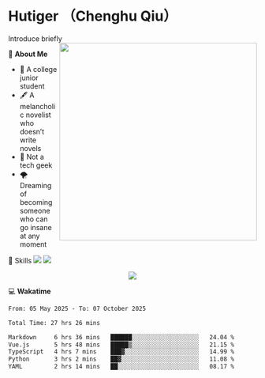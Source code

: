 # Hutiger （Chenghu Qiu）
Introduce briefly
<a href="#">
<img align="right" width="400" src="https://github-readme-stats-tau-lilac-25.vercel.app/api/top-langs/?username=hutiger9&layout=compact&langs_count=8&theme=transparent" />
</a>

💭 **About Me**

- 🏫 A college junior student
- 🖋️ A melancholic novelist who doesn’t write novels
- 🚫 Not a tech geek
- 🌪️ Dreaming of becoming someone who can go insane at any moment


🚀 Skills
![](https://img.shields.io/badge/-python-3e74a2?style=for-the-badge&logo=Python&logoColor=fff)
![](https://img.shields.io/badge/-pytorch-ee4c2c?style=for-the-badge&logo=PyTorch&logoColor=fff)

</p>
    <p align="center">
    <img src="https://profile-counter.glitch.me/{hutiger9}/count.svg" />
</p>


💻 **Wakatime**

<!--START_SECTION:waka-->

```txt
From: 05 May 2025 - To: 07 October 2025

Total Time: 27 hrs 26 mins

Markdown     6 hrs 36 mins   ██████░░░░░░░░░░░░░░░░░░░   24.04 %
Vue.js       5 hrs 48 mins   █████▒░░░░░░░░░░░░░░░░░░░   21.15 %
TypeScript   4 hrs 7 mins    ███▓░░░░░░░░░░░░░░░░░░░░░   14.99 %
Python       3 hrs 2 mins    ██▓░░░░░░░░░░░░░░░░░░░░░░   11.08 %
YAML         2 hrs 14 mins   ██░░░░░░░░░░░░░░░░░░░░░░░   08.17 %
```

<!--END_SECTION:waka-->
